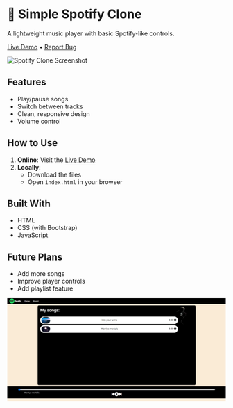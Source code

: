 # 🎵 Simple Spotify Clone

A lightweight music player with basic Spotify-like controls.

[Live Demo](https://your-site-name.netlify.app) • [Report Bug](https://github.com/yourusername/Spotify-Clone/issues)

![Spotify Clone Screenshot](screenshot.jpg)

## Features
- Play/pause songs
- Switch between tracks
- Clean, responsive design
- Volume control

## How to Use
1. **Online**: Visit the [Live Demo](https://your-site-name.netlify.app)
2. **Locally**:
   - Download the files
   - Open `index.html` in your browser

## Built With
- HTML
- CSS (with Bootstrap)
- JavaScript

## Future Plans
- Add more songs
- Improve player controls
- Add playlist feature


![Screenshot](screenshot2.jpg) 
